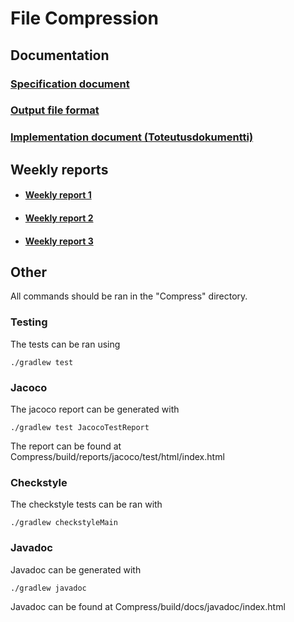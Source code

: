 # File Compression

## Documentation

### [Specification document](https://github.com/Henri0088/File-Compression/blob/main/Documentation/Specification.md)
### [Output file format](https://github.com/Henri0088/File-Compression/blob/main/Documentation/Output.md)
### [Implementation document (Toteutusdokumentti)](https://github.com/Henri0088/File-Compression/blob/main/Documentation/Specification.md)

## Weekly reports

* #### [Weekly report 1](https://github.com/Henri0088/File-Compression/blob/main/Documentation/Week1.md)
* #### [Weekly report 2](https://github.com/Henri0088/File-Compression/blob/main/Documentation/Week2.md)
* #### [Weekly report 3](https://github.com/Henri0088/File-Compression/blob/main/Documentation/Week3.md)

## Other
All commands should be ran in the "Compress" directory.

### Testing
The tests can be ran using
```
./gradlew test
```

### Jacoco
The jacoco report can be generated with
```
./gradlew test JacocoTestReport
```
The report can be found at Compress/build/reports/jacoco/test/html/index.html

### Checkstyle
The checkstyle tests can be ran with
```
./gradlew checkstyleMain
```

### Javadoc
Javadoc can be generated with
```
./gradlew javadoc
```
Javadoc can be found at Compress/build/docs/javadoc/index.html
